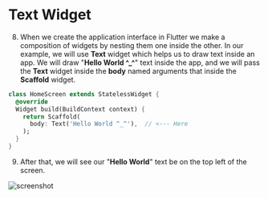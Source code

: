 # Text Widget

8. When we create the application interface in Flutter we make a composition of widgets by nesting them one inside the other. In our example, we will use **Text** widget which helps us to draw text inside an app. We will draw "**Hello World ^\_^**" text inside the app, and we will pass the **Text** widget inside the **body** named arguments that inside the **Scaffold** widget.

```dart
class HomeScreen extends StatelessWidget {
  @override
  Widget build(BuildContext context) {
    return Scaffold(
      body: Text('Hello World ^_^'),  // <--- Here
    );
  }
}
```

9. After that, we will see our "**Hello World**" text be on the top left of the screen.

![screenshot](https://lh3.googleusercontent.com/iN0pClKhmp4ny_1PxRbzM7Y22jKI82Fsfg41mxj1Jd5zJBah4DLfM84FPZzHPYly-b0TwxlslGKm4Wiz2dgp7ZppBtx94ZvvndCwWM-HF_PkjU39LeLKiRGlC_zXQOwTsLkt4gZc)
